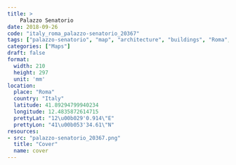 ```yaml
---
title: > 
    Palazzo Senatorio
date: 2018-09-26
code: "italy_roma_palazzo-senatorio_20367"
tags: ["palazzo-senatorio", "map", "architecture", "buildings", "Roma", "Italy"]
categories: ["Maps"]
draft: false
format:
  width: 210
  height: 297
  unit: 'mm'
location:
  place: "Roma"
  country: "Italy"
  latitude: 41.89294799940234
  longitude: 12.4835872614715
  prettyLat: "12\u00b029'0.914\"E"
  prettyLon: "41\u00b053'34.61\"N"
resources:
- src: "palazzo-senatorio_20367.png"
  title: "Cover"
  name: cover
---
```

